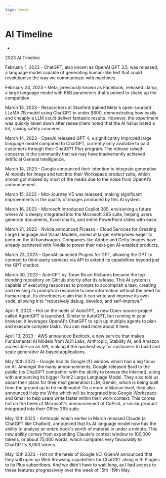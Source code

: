 ```yaml
---
tags: Kevin
---
```


# AI Timeline

-
2023 AI Timeline

February 1, 2023 - ChatGPT, also known as OpenAI GPT 3.5, was released, a language model capable of generating human-like text that could revolutionise the way we communicate with machines.

February 24, 2023 - Meta, previously known as Facebook, released Llama, a large language model with 65B parameters that's poised to shake up the competition.

March 13, 2023 - Researchers at Stanford trained Meta's open-sourced LLaMA 7B model using ChatGPT in under $600, demonstrating how easily and cheaply a LLM could deliver fantastic results. However, the experiment was quickly taken down after researchers noted that the AI hallucinated a lot, raising safety concerns.

March 14, 2023 - OpenAI released GPT 4, a significantly improved large language model compared to ChatGPT, currently only available to paid customers through their ChatGPT Plus program. The release raised concerns in the community that we may have inadvertently achieved Artificial General Intelligence.

March 14, 2023 - Google announced their intention to integrate generative AI models for image and text into their Workspace product suite, which almost got missed by most of the media due to the noise from OpenAI's announcement.

March 15, 2023 - Mid-Journey V5 was released, making significant improvements in the quality of images produced by this AI system.

March 16, 2023 - Microsoft introduced Copilot 365, envisioning a future where AI is deeply integrated into the Microsoft 365 suite, helping users generate documents, Excel charts, and entire PowerPoint slides with ease.

March 21, 2023 - Nvidia announced Picasso - Cloud Services for Creating Large Language and Visual Models, aimed at larger enterprises eager to jump on the AI bandwagon. Companies like Adobe and Getty Images have already partnered with Nvidia to power their next-gen AI-enabled products.

March 23, 2023 - OpenAI launched Plugins for GPT, allowing the GPT to connect to third-party services via API to extend its capabilities beyond just the GPT chatbot.

March 30, 2023 - AutoGPT by Toran Bruce Richards became the top trending repository on GitHub shortly after its release. This AI system is capable of executing responses to prompts to accomplish a task, creating and revising its prompts in response to new information without the need for human input. Its developers claim that it can write and improve its own code, allowing it to "recursively debug, develop, and self-improve."

April 9, 2023 - Hot on the heels of AutoGPT, a new Open-source project called AgentGPT is launched. Similar to AutoGPT, but running in your browser, it leverages OpenAI's ChatGPT to spin up multiple agents to plan and execute complex tasks. You can read more about it here.

April 13, 2023 - AWS announced Bedrock, a new service that makes Fundamental AI Models from AI21 Labs, Anthropic, Stability AI, and Amazon accessible via an API, making it the quickest way for customers to build and scale generative AI-based applications.

May 10th 2023 - Google had its Google I/O window which had a big focus on AI. Amongst the many announcements, Google released Bard to the public (its ChatGPT competitor with the ability to browse the Internet), along with announcing its bigger Palm2 Large Language Model. They also told us about their plans for their next generation LLM, Gemini, which is being built from the ground up to be multimodal. On a more utilitarian level, they also announced Help me Write which will be integrated into Google Workspace and Gmail to help users write faster within their work context. This comes hot on the heels of Microsoft's announcement of CoPilot, a similar product integrated into their Office 365 suite.

May 12th 2023 - Anthropic which earlier in March released Claude (a ChatGPT like Chatbot), announced that its AI language model now has the ability to analyse an entire book's worth of material in under a minute. This new ability comes from expanding Claude's context window to 100,000 tokens, or about 75,000 words, which compares very favourably to ChatGPT's 8,000 tokens.

May 13th 2023 - Hot on the heels of Google I/O, OpenAI announced that they will open up Web Browsing capabilities for ChatGPT along with Plugins to its Plus subscribers. And we didn't have to wait long, as I had access to these features progressively over the week of 15th -19th May.